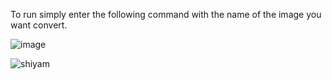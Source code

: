 To run simply enter the following command with the name of the image you want convert.

![image](https://github.com/shiyamvasanthan/Pointillism-Image-Creator/assets/76540854/c7614179-eb65-40b9-8863-c4dfdb3acafa)

![shiyam](https://github.com/shiyamvasanthan/Pointillism-Image-Creator/assets/76540854/e490a5f7-10b0-4ddc-bc77-9963b909f71e)
